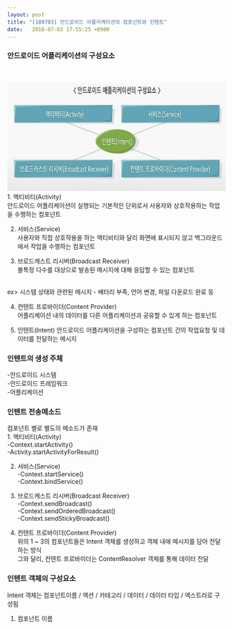 ```yaml
---
layout: post
title: "[180703] 안드로이드 어플리케이션의 컴포넌트와 인텐트"
date:   2018-07-03 17:55:25 +0900
---
```


<h3>안드로이드 어플리케이션의 구성요소</h3>
<br>
<br>
<img src="/assets/images/compo.png" width="750" height="250">
<br>
1. 액티비티(Activity)<br>
안드로이드 어플리케이션이 실행되는 기본적인 단위로서 사용자와 상호작용하는 작업을 수행하는 컴포넌트<br>

2. 서비스(Service)<br>
사용자와 직접 상호작용을 하는 액티비티와 달리 화면에 표시되지 않고 백그라운드에서 작업을 수행하는 컴포넌트<br>

3. 브로드캐스트 리시버(Broadcast Receiver)<br>
불특정 다수를 대상으로 발송된 메시지에 대해 응답할 수 있는 컴포넌트
<br>
ex> 시스템 상태와 관련된 메시지 - 배터리 부족, 언어 변경, 파일 다운로드 완료 등<br>

4. 컨텐트 프로바이더(Content Provider)<br>
어플리케이션 내의 데이터를 다른 어플리케이션과 공유할 수 있게 하는 컴포넌트<br>

5. 인텐트(Intent)
안드로이드 어플리케이션을 구성하는 컴포넌트 간의 작업요청 및 데이터를 전달하는 메시지

<h3>인텐트의 생성 주체</h3>
-안드로이드 시스템<br>
-안드로이드 프레임워크<br>
-어플리케이션<br>

<h3>인텐트 전송메소드</h3>
컴포넌트 별로 별도의 메소드가 존재<br>
1. 액티비티(Activity)<br>
-Context.startActivity()<br>
-Activity.startActivityForResult()<br>

2. 서비스(Service)<br>
-Context.startService()<br>
-Context.bindService()<br>

3. 브로드캐스트 리시버(Broadcast Receiver)<br>
-Context.sendBroadcast()<br>
-Context.sendOrderedBroadcast()<br>
-Context.sendStickyBroadcast()<br>

4. 컨텐트 프로바이더(Content Provider)<br>
위의 1 ~ 3의 컴포넌트들은 Intent 객체를 생성하고 객체 내에 메시지를 담아 전달하는 방식 <br>
그와 달리, 컨텐트 프로바이더는 ContentResolver 객체를 통해 데이터 전달<br>

<h3>인텐트 객체의 구성요소</h3>
Intent 객체는 컴포넌트이름 / 액션 / 카테고리 / 데이터 / 데이터 타입 / 엑스트라로 구성됨<br>

1. 컴포넌트 이름
